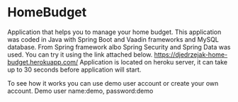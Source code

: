 # HomeBudget
Application that helps you to manage your home budget. 
This application was coded in Java with Spring Boot and Vaadin frameworks and MySQL database. 
From Spring framework albo Spring Security and Spring Data was used.
You can try it using the link attached below. 
https://djedrzejak-home-budget.herokuapp.com/ 
Application is located on heroku server, it can take up to 30 seconds before application will start.

To see how it works you can use demo user account or create your own account.
Demo user name:demo, password:demo
